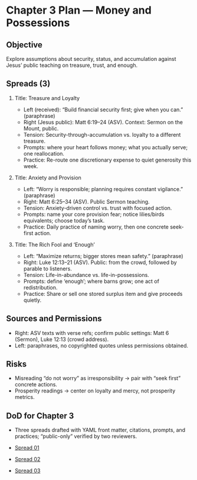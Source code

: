 # Chapter 3 Plan — Money and Possessions

## Objective
Explore assumptions about security, status, and accumulation against Jesus’ public teaching on treasure, trust, and enough.

## Spreads (3)
1. Title: Treasure and Loyalty
   - Left (received): “Build financial security first; give when you can.” (paraphrase)
   - Right (Jesus public): Matt 6:19–24 (ASV). Context: Sermon on the Mount, public.
   - Tension: Security-through-accumulation vs. loyalty to a different treasure.
   - Prompts: where your heart follows money; what you actually serve; one reallocation.
   - Practice: Re-route one discretionary expense to quiet generosity this week.

2. Title: Anxiety and Provision
   - Left: “Worry is responsible; planning requires constant vigilance.” (paraphrase)
   - Right: Matt 6:25–34 (ASV). Public Sermon teaching.
   - Tension: Anxiety-driven control vs. trust with focused action.
   - Prompts: name your core provision fear; notice lilies/birds equivalents; choose today’s task.
   - Practice: Daily practice of naming worry, then one concrete seek-first action.

3. Title: The Rich Fool and ‘Enough’
   - Left: “Maximize returns; bigger stores mean safety.” (paraphrase)
   - Right: Luke 12:13–21 (ASV). Public: from the crowd, followed by parable to listeners.
   - Tension: Life-in-abundance vs. life-in-possessions.
   - Prompts: define ‘enough’; where barns grow; one act of redistribution.
   - Practice: Share or sell one stored surplus item and give proceeds quietly.

## Sources and Permissions
- Right: ASV texts with verse refs; confirm public settings: Matt 6 (Sermon), Luke 12:13 (crowd address).
- Left: paraphrases, no copyrighted quotes unless permissions obtained.

## Risks
- Misreading “do not worry” as irresponsibility → pair with “seek first” concrete actions.
- Prosperity readings → center on loyalty and mercy, not prosperity metrics.

## DoD for Chapter 3
- Three spreads drafted with YAML front matter, citations, prompts, and practices; “public-only” verified by two reviewers.

- [Spread 01](../manuscript/CHAPTER_03/SPREAD_01.md)
- [Spread 02](../manuscript/CHAPTER_03/SPREAD_02.md)
- [Spread 03](../manuscript/CHAPTER_03/SPREAD_03.md)